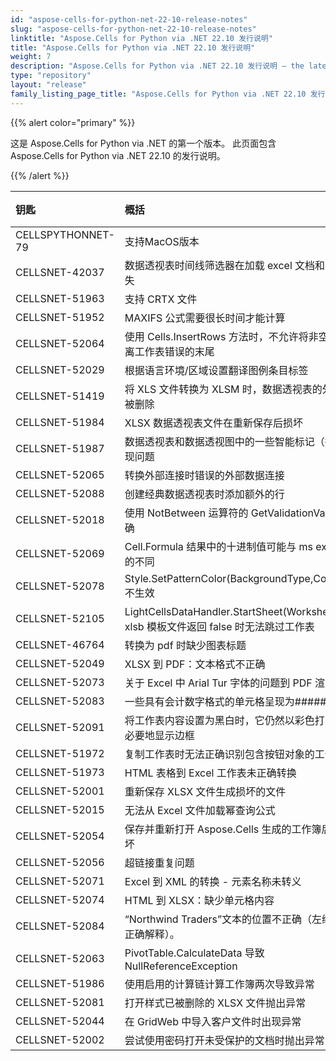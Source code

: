 ```yaml
---
id: "aspose-cells-for-python-net-22-10-release-notes"
slug: "aspose-cells-for-python-net-22-10-release-notes"
linktitle: "Aspose.Cells for Python via .NET 22.10 发行说明"
title: "Aspose.Cells for Python via .NET 22.10 发行说明"
weight: 7
description: "Aspose.Cells for Python via .NET 22.10 发行说明 – the latest updates and fixes."
type: "repository"
layout: "release"
family_listing_page_title: "Aspose.Cells for Python via .NET 22.10 发行说明"
---
```

{{% alert color="primary" %}} 

这是 Aspose.Cells for Python via .NET 的第一个版本。
此页面包含 Aspose.Cells for Python via .NET 22.10 的发行说明。

{{% /alert %}} 

|**钥匙**|**概括**|**类别**|
|:- |:- |:- |
|CELLSPYTHONNET-79|支持MacOS版本|
|CELLSNET-42037|数据透视表时间线筛选器在加载 excel 文档和更新后消失|
|CELLSNET-51963|支持 CRTX 文件|
|CELLSNET-51952|MAXIFS 公式需要很长时间才能计算|
|CELLSNET-52064|使用 Cells.InsertRows 方法时，不允许将非空单元格推离工作表错误的末尾|
|CELLSNET-52029|根据语言环境/区域设置翻译图例条目标签|
|CELLSNET-51419|将 XLS 文件转换为 XLSM 时，数据透视表的外部链接被删除|
|CELLSNET-51984|XLSX 数据透视表文件在重新保存后损坏|
|CELLSNET-51987|数据透视表和数据透视图中的一些智能标记（插入）出现问题|
|CELLSNET-52065|转换外部连接时错误的外部数据连接|
|CELLSNET-52088|创建经典数据透视表时添加额外的行|
|CELLSNET-52018|使用 NotBetween 运算符的 GetValidationValue 不正确|
|CELLSNET-52069|Cell.Formula 结果中的十进制值可能与 ms excel 显示的不同|
|CELLSNET-52078|Style.SetPatternColor(BackgroundType,Color,Color) 不生效|
|CELLSNET-52105|LightCellsDataHandler.StartSheet(Worksheet) 在为 xlsb 模板文件返回 false 时无法跳过工作表|
|CELLSNET-46764|转换为 pdf 时缺少图表标题|
|CELLSNET-52049|XLSX 到 PDF：文本格式不正确|
|CELLSNET-52073|关于 Excel 中 Arial Tur 字体的问题到 PDF 渲染|
|CELLSNET-52083|一些具有会计数字格式的单元格呈现为#####。|
|CELLSNET-52091|将工作表内容设置为黑白时，它仍然以彩色打印并且不必要地显示边框|
|CELLSNET-51972|复制工作表时无法正确识别包含按钮对象的工作表|
|CELLSNET-51973|HTML 表格到 Excel 工作表未正确转换|
|CELLSNET-52001|重新保存 XLSX 文件生成损坏的文件|
|CELLSNET-52015|无法从 Excel 文件加载幂查询公式|
|CELLSNET-52054|保存并重新打开 Aspose.Cells 生成的工作簿后样式损坏|
|CELLSNET-52056|超链接重复问题|
|CELLSNET-52071|Excel 到 XML 的转换 - 元素名称未转义|
|CELLSNET-52074|HTML 到 XLSX：缺少单元格内容|
|CELLSNET-52084|“Northwind Traders”文本的位置不正确（左缩进值未正确解释）。|
|CELLSNET-52063|PivotTable.CalculateData 导致 NullReferenceException|
|CELLSNET-51986|使用启用的计算链计算工作簿两次导致异常|
|CELLSNET-52081|打开样式已被删除的 XLSX 文件抛出异常|
|CELLSNET-52044|在 GridWeb 中导入客户文件时出现异常|
|CELLSNET-52002|尝试使用密码打开未受保护的文档时抛出异常|
